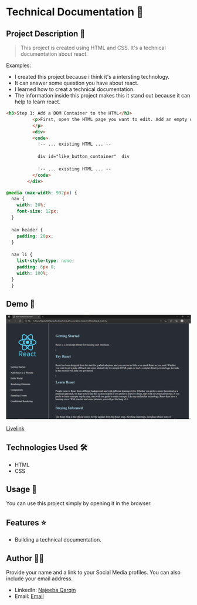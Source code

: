 # Technical Documentation 🚀

## Project Description 📝

> This project is created using HTML and CSS. It's a technical documentation about react.

Examples:

- I created this project because i think it's a intersting technology.
- It can answer some question you have about react.
- I learned how to creat a technical documentation.
- The information inside this project makes this it stand out because it can help to learn react.

```html
<h3>Step 1: Add a DOM Container to the HTML</h3>
          <p>First, open the HTML page you want to edit. Add an empty div tag to mark the spot where you want to display something with React. For example:
          </p>
          <div>
          <code>
            !-- ... existing HTML ... --

            div id="like_button_container"  div
            
            !-- ... existing HTML ... --
          </code>
        </div>
```

```css
@media (max-width: 992px) {
  nav {
    width: 20%;
    font-size: 12px;
  }

  nav header {
    padding: 20px;
  }

  nav li {
    list-style-type: none;
    padding: 6px 0;
    width: 100%;
  }
  }
```


## Demo 📸


![Demo](/images/Annotation%202024-05-28%20080205.png)


[Livelink](https://najeeba-qarqin.github.io/TechnicalDocumentation-/)

## Technologies Used 🛠️


- HTML
- CSS


## Usage 🎯

You can use this project simply by opening it in the browser.


## Features ⭐


- Building a technical documentation.

## Author 👩‍💻

Provide your name and a link to your Social Media profiles. You can also include your email address.

- LinkedIn: [Najeeba Qarqin](https://linkedin.com/in/your-name)
- Email: [Email](najeebaqarqin@gmail.com)
